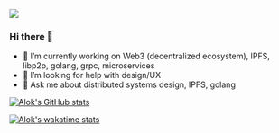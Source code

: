![](https://komarev.com/ghpvc/?username=aloknerurkar&color=green)

### Hi there 👋
- 🔭  I’m currently working on Web3 (decentralized ecosystem), IPFS, libp2p, golang, grpc, microservices
- 🤔  I’m looking for help with design/UX
- 💬  Ask me about distributed systems design, IPFS, golang


[![Alok's GitHub stats](https://github-readme-stats.vercel.app/api?username=aloknerurkar)](https://github.com/anuraghazra/github-readme-stats)

[![Alok's wakatime stats](https://github-readme-stats.vercel.app/api/wakatime?username=aloknerurkar&langs_count=4&layout=compact)](https://github.com/anuraghazra/github-readme-stats)
